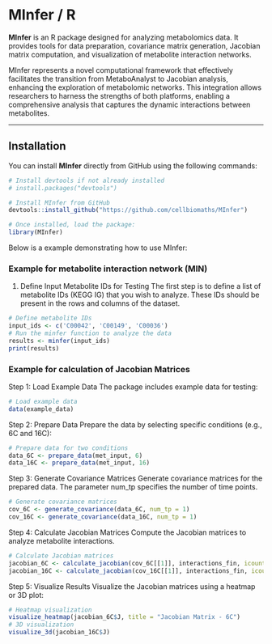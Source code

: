 # MInfer / R

**MInfer** is an R package designed for analyzing metabolomics data. It provides tools for data preparation, covariance matrix generation, Jacobian matrix computation, and visualization of metabolite interaction networks.

MInfer represents a novel computational framework that effectively facilitates the transition from MetaboAnalyst to Jacobian analysis, enhancing the exploration of metabolomic networks. This integration allows researchers to harness the strengths of both platforms, enabling a comprehensive analysis that captures the dynamic interactions between metabolites. 

---

## Installation

You can install **MInfer** directly from GitHub using the following commands:

```r
# Install devtools if not already installed
# install.packages("devtools")

# Install MInfer from GitHub
devtools::install_github("https://github.com/cellbiomaths/MInfer")

# Once installed, load the package:
library(MInfer)
```

Below is a example demonstrating how to use MInfer:
### Example for metabolite interaction network (MIN)

1. Define Input Metabolite IDs for Testing
The first step is to define a list of metabolite IDs (KEGG IG) that you wish to analyze.
These IDs should be present in the rows and columns of the dataset.

```r
# Define metabolite IDs
input_ids <- c('C00042', 'C00149', 'C00036')
# Run the minfer function to analyze the data
results <- minfer(input_ids)
print(results)
```
### Example for calculation of Jacobian Matrices
Step 1: Load Example Data
The package includes example data for testing:

```r
# Load example data
data(example_data)
```

Step 2: Prepare Data
Prepare the data by selecting specific conditions (e.g., 6C and 16C):

```r
# Prepare data for two conditions
data_6C <- prepare_data(met_input, 6)
data_16C <- prepare_data(met_input, 16)
```

Step 3: Generate Covariance Matrices
Generate covariance matrices for the prepared data. The parameter num_tp specifies the number of time points.

```r
# Generate covariance matrices
cov_6C <- generate_covariance(data_6C, num_tp = 1)
cov_16C <- generate_covariance(data_16C, num_tp = 1)
```

Step 4: Calculate Jacobian Matrices
Compute the Jacobian matrices to analyze metabolite interactions.

```r
# Calculate Jacobian matrices
jacobian_6C <- calculate_jacobian(cov_6C[[1]], interactions_fin, icount = 15)
jacobian_16C <- calculate_jacobian(cov_16C[[1]], interactions_fin, icount = 15)
```

Step 5: Visualize Results
Visualize the Jacobian matrices using a heatmap or 3D plot:

```r
# Heatmap visualization
visualize_heatmap(jacobian_6C$J, title = "Jacobian Matrix - 6C")
# 3D visualization
visualize_3d(jacobian_16C$J)
```
